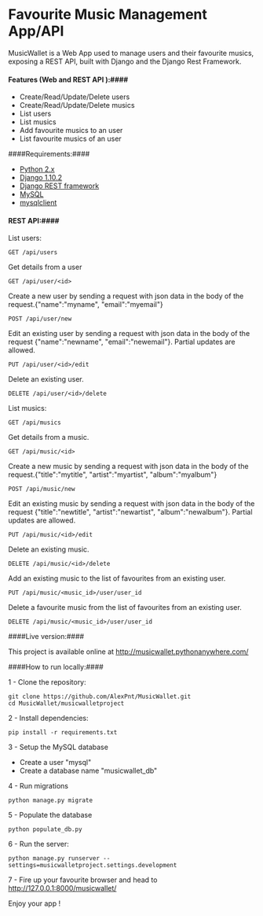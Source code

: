Favourite Music Management App/API 
===================================
MusicWallet is a Web App used to manage users and their favourite musics, exposing a REST API, built with Django and the Django Rest Framework.

#### Features (Web and REST API ):####
* Create/Read/Update/Delete users 
* Create/Read/Update/Delete musics 
* List users
* List musics
* Add favourite musics to an user
* List favourite musics of an user


####Requirements:####
* [Python 2.x](https://www.python.org/downloads/)
* [Django 1.10.2](https://www.djangoproject.com/download/)
* [Django REST framework](http://www.django-rest-framework.org/)
* [MySQL](http://www.mysql.com/)
* [mysqlclient](https://pypi.python.org/pypi/mysqlclient)

#### REST API:####

List users:

```GET /api/users ```

Get details from a user

```GET /api/user/<id> ```

Create a new user by sending a request with json data in the body of the request.{"name":"myname", "email":"myemail"} 

```POST /api/user/new``` 

Edit an existing user by sending a request with json data in the body of the request {"name":"newname", "email":"newemail"}. Partial updates are allowed.

```PUT /api/user/<id>/edit```

Delete an existing user.

```DELETE /api/user/<id>/delete``` 

List musics:

```GET /api/musics ```

Get details from a music.

```GET /api/music/<id> ```

Create a new music by sending a request with json data in the body of the request.{"title":"mytitle", "artist":"myartist", "album":"myalbum"}

```POST /api/music/new``` 

Edit an existing music by sending a request with json data in the body of the request {"title":"newtitle", "artist":"newartist", "album":"newalbum"}. Partial updates are allowed.

```PUT /api/music/<id>/edit```

Delete an existing music.

```DELETE /api/music/<id>/delete```

Add an existing music to the list of favourites from an existing user.

```PUT /api/music/<music_id>/user/user_id```

Delete a favourite music from the list of favourites from an existing user.

```DELETE /api/music/<music_id>/user/user_id```

####Live version:####

This project is available online at http://musicwallet.pythonanywhere.com/

####How to run locally:####

1 - Clone the repository:

	git clone https://github.com/AlexPnt/MusicWallet.git
	cd MusicWallet/musicwalletproject

2 - Install dependencies:

	pip install -r requirements.txt

3 - Setup the MySQL database

* Create a user "mysql"
* Create a database name "musicwallet_db" 

4 - Run migrations

	python manage.py migrate

5 - Populate the database
	
	python populate_db.py
6 - Run the server:
		
	python manage.py runserver --settings=musicwalletproject.settings.development

7 - Fire up your favourite browser and head to http://127.0.0.1:8000/musicwallet/ 

Enjoy your app !


	
	


